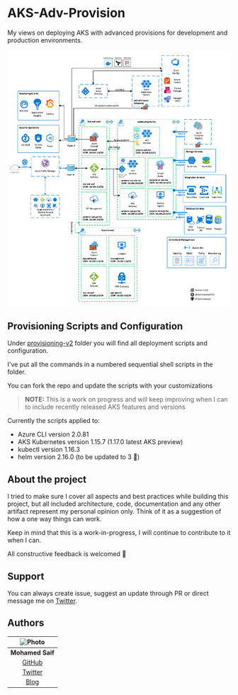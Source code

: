 # AKS-Adv-Provision

My views on deploying AKS with advanced provisions for development and production environments. 

![aks-architecture](res/aks-architecture.png)

## Provisioning Scripts and Configuration

Under [provisioning-v2](/provisioning-v2) folder you will find all deployment scripts and configuration. 

I've put all the commands in a numbered sequential shell scripts in the folder.

You can fork the repo and update the scripts with your customizations

> **NOTE:** This is a work on progress and will keep improving when I can to include recently released AKS features and versions

Currently the scripts applied to:
- Azure CLI version 2.0.81
- AKS Kubernetes version 1.15.7 (1.17.0 latest AKS preview)
- kubectl version 1.16.3
- helm version 2.16.0 (to be updated to 3 🤞)

## About the project

I tried to make sure I cover all aspects and best practices while building this project, but all included architecture, code, documentation and any other artifact represent my personal opinion only. Think of it as a suggestion of how a one way things can work.

Keep in mind that this is a work-in-progress, I will continue to contribute to it when I can.

All constructive feedback is welcomed 🙏

## Support

You can always create issue, suggest an update through PR or direct message me on [Twitter](https://twitter.com/mohamedsaif101).

## Authors

|      ![Photo](res/mohamed-saif.jpg)            |
|:----------------------------------------------:|
|                 **Mohamed Saif**               |
|     [GitHub](https://github.com/mohamedsaif)   |
|  [Twitter](https://twitter.com/mohamedsaif101) |
|         [Blog](http://blog.mohamedsaif.com)    |